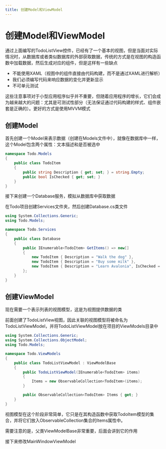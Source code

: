 ```yaml
---
title: 创建Model和ViewModel
---
```


# 创建Model和ViewModel

通过上面编写的TodoListView控件，已经有了一个基本的视图，但是当面对实际情况时，从数据库或者类似数据库的外部获取数据，传统的方式是在视图的构造函数中加载数据，然后生成对应的组件，但是这样有一些缺点

- 不能使用XAML（视图中的组件直接由代码构建，而不是通过XAML进行解析）
- 我们必须编写代码来响应数据的变化并更新显示
- 不可单元测试

这些注意事项对于小型应用程序似乎并不重要，但随着应用程序的增长，它们会成为越来越大的问题：尤其是可测试性部分（无法保证通过代码构建的样式、组件嵌套是正确的）。更好的方式是使用MVVM模式

## 创建Model

首先创建一个Model来表示数据（创建在Models文件中），就像在数据库中一样，这个Model包含两个属性：文本描述和是否被选中
```csharp
namespace Todo.Models
{
    public class TodoItem
    {
        public string Description { get; set; } = string.Empty;
        public bool IsChecked { get; set; }
    }
}
```

接下来创建一个Database服务，模拟从数据库中获取数据

在Todo项目创建Services文件夹，然后创建Database.cs类文件
```csharp
using System.Collections.Generic;
using Todo.Models;

namespace Todo.Services
{
    public class Database
    {
        public IEnumerable<TodoItem> GetItems() => new[]
        {
            new TodoItem { Description = "Walk the dog" },
            new TodoItem { Description = "Buy some milk" },
            new TodoItem { Description = "Learn Avalonia", IsChecked = true },
        };
    }
}
```

## 创建ViewModel

现在需要一个表示列表的视图模型，这是为视图提供数据的类

前面创建了TodoListView视图，因此关联的视图模型将被命名为TodoListViewModel，并将TodoListViewModel放在项目的ViewModels目录中

```csharp
using System.Collections.Generic;
using System.Collections.ObjectModel;
using Todo.Models;

namespace Todo.ViewModels
{
    public class TodoListViewModel : ViewModelBase
    {
        public TodoListViewModel(IEnumerable<TodoItem> items)
        {
            Items = new ObservableCollection<TodoItem>(items);
        }

        public ObservableCollection<TodoItem> Items { get; }
    }
}
```

视图模型在这个阶段非常简单，它只是在其构造函数中获取TodoItem模型的集合，并将它们放入ObservableCollection集合的Items属性中。

需要注意的是，父类ViewModelBase非常重要，后面会讲到它的作用

接下来修改MainWindowViewModel